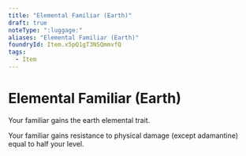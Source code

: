 ```yaml
---
title: "Elemental Familiar (Earth)"
draft: true
noteType: ":luggage:"
aliases: "Elemental Familiar (Earth)"
foundryId: Item.x5pQ1gT3NSQmmvfQ
tags:
  - Item
---
```


# Elemental Familiar (Earth)

Your familiar gains the earth elemental trait.

Your familiar gains resistance to physical damage (except adamantine) equal to half your level.

